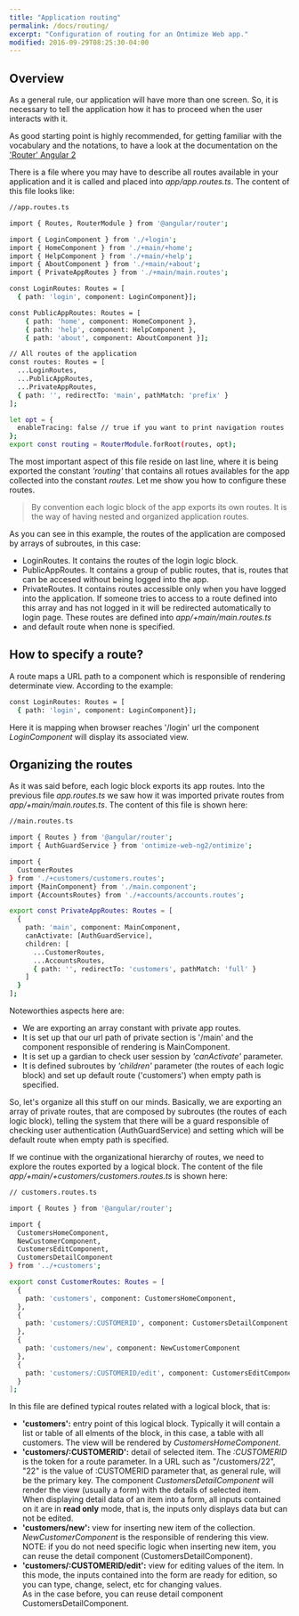 ```yaml
---
title: "Application routing"
permalink: /docs/routing/
excerpt: "Configuration of routing for an Ontimize Web app."
modified: 2016-09-29T08:25:30-04:00
---
```


## Overview 

As a general rule, our application will have more than one screen. So, it is necessary to tell the application how it has to proceed when the user interacts with it. 

As good starting point is highly recommended, for getting familiar with the vocabulary and the notations, to have a look at the documentation on the ['Router' Angular 2](https://angular.io/docs/ts/latest/guide/router.html) 

There is a file where you may have to describe all routes available in your application and it is called and placed into *app/app.routes.ts*. The content of this file looks like:

```bash
//app.routes.ts

import { Routes, RouterModule } from '@angular/router';

import { LoginComponent } from './+login';
import { HomeComponent } from './+main/+home';
import { HelpComponent } from './+main/+help';
import { AboutComponent } from './+main/+about';
import { PrivateAppRoutes } from './+main/main.routes';

const LoginRoutes: Routes = [
  { path: 'login', component: LoginComponent}];

const PublicAppRoutes: Routes = [
    { path: 'home', component: HomeComponent },
    { path: 'help', component: HelpComponent },
    { path: 'about', component: AboutComponent }];

// All routes of the application
const routes: Routes = [
  ...LoginRoutes,
  ...PublicAppRoutes,
  ...PrivateAppRoutes,
  { path: '', redirectTo: 'main', pathMatch: 'prefix' }
];

let opt = {
  enableTracing: false // true if you want to print navigation routes
};
export const routing = RouterModule.forRoot(routes, opt);

```

The most important aspect of this file reside on last line, where it is being exported the constant *'routing'* that contains all rotues availables for the app collected
into the constant *routes*. Let me show you how to configure these routes.  

>By convention each logic block of the app exports its own routes. It is the way of having nested and organized application routes.  

As you can see in this example, the routes of the application are composed by arrays of subroutes, in this case:

* LoginRoutes. It contains the routes of the login logic block.
* PublicAppRoutes. It contains a group of public routes, that is, routes that can be accesed without being logged into the app.
* PrivateRoutes. It contains routes accessible only when you have logged into the application. If someone tries to access to a route defined into this array and has not logged in
it will be redirected automatically to login page. These routes are defined into *app/+main/main.routes.ts*
* and default route when none is specified.


## How to specify a route?

A route maps a URL path to a component which is responsible of rendering determinate view. According to the example:

```bash
const LoginRoutes: Routes = [
  { path: 'login', component: LoginComponent}];
```
Here it is mapping when browser reaches '/login' url the component *LoginComponent* will display its associated view.

## Organizing the routes

As it was said before, each logic block exports its app routes. Into the previous file *app.routes.ts* we saw how it was imported private routes from *app/+main/main.routes.ts*.
The content of this file is shown here:

```bash
//main.routes.ts

import { Routes } from '@angular/router';
import { AuthGuardService } from 'ontimize-web-ng2/ontimize';

import {
  CustomerRoutes
} from './+customers/customers.routes';
import {MainComponent} from './main.component';
import {AccountsRoutes} from './+accounts/accounts.routes';

export const PrivateAppRoutes: Routes = [
  {
    path: 'main', component: MainComponent,
    canActivate: [AuthGuardService],
    children: [
      ...CustomerRoutes,
      ...AccountsRoutes,
      { path: '', redirectTo: 'customers', pathMatch: 'full' }
    ]
  }
];
```
Noteworthies aspects here are:

* We are exporting an array constant with private app routes.
* It is set up that our url path of private section is '/main' and the component responsible of rendering is MainComponent.
* It is set up a gardian to check user session by *'canActivate'* parameter.
* It is defined subroutes by *'children'* parameter (the routes of each logic block) and set up default route ('customers') when empty path is specified. 

So, let's organize all this stuff on our minds. Basically, we are exporting an array of private routes, that are composed by subroutes (the routes of each logic block), telling
the system that there will be a guard responsible of checking user authentication (AuthGuardService) and setting which will be default route when empty path is specified.  

If we continue with the organizational hierarchy of routes, we need to explore the routes exported by a logical block. 
The content of the file *app/+main/+customers/customers.routes.ts* is shown here:

```bash
// customers.routes.ts

import { Routes } from '@angular/router';

import {
  CustomersHomeComponent,
  NewCustomerComponent,
  CustomersEditComponent,
  CustomersDetailComponent
} from '../+customers';

export const CustomerRoutes: Routes = [
  {
    path: 'customers', component: CustomersHomeComponent,
  },
  {
    path: 'customers/:CUSTOMERID', component: CustomersDetailComponent
  },
  {
    path: 'customers/new', component: NewCustomerComponent
  },
  {
    path: 'customers/:CUSTOMERID/edit', component: CustomersEditComponent
  }
];
```
In this file are defined typical routes related with a logical block, that is:

* **'customers':** entry point of this logical block. Typically it will contain a list or table of all elments of the block, in this case, a table with all customers. The view 
will be rendered by *CustomersHomeComponent*.
* **'customers/:CUSTOMERID':** detail of selected item. The *:CUSTOMERID* is the token for a route parameter. In a URL such as "/customers/22", "22" is the value
of :CUSTOMERID parameter that, as general rule, will be the primary key. The component *CustomersDetailComponent* will render the view (usually a form) with the details of selected item.  
When displaying detail data of an item into a form, all inputs contained on it are in **read only** mode, that is, the inputs only displays data but can not be edited.
* **'customers/new':** view for inserting new item of the collection. *NewCustomerComponent* is the responsible of rendering this view.
NOTE: if you do not need specific logic when inserting new item, you can reuse the detail component (CustomersDetailComponent).
* **'customers/:CUSTOMERID/edit':** view for editing values of the item. In this mode, the inputs contained into the form are ready for edition, so you can type, change, select, etc for changing values.  
As in the case before, you can reuse detail component CustomersDetailComponent.


